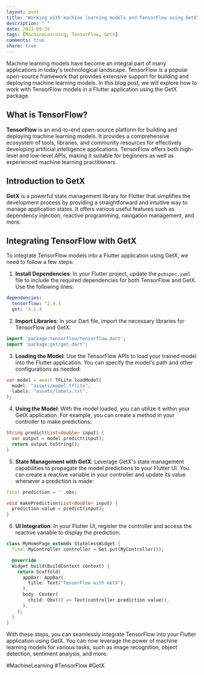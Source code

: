 ```yaml
---
layout: post
title: "Working with machine learning models and TensorFlow using GetX"
description: " "
date: 2023-09-29
tags: [MachineLearning, TensorFlow, GetX]
comments: true
share: true
---
```


Machine learning models have become an integral part of many applications in today's technological landscape. TensorFlow is a popular open-source framework that provides extensive support for building and deploying machine learning models. In this blog post, we will explore how to work with TensorFlow models in a Flutter application using the GetX package.

## What is TensorFlow?

**TensorFlow** is an end-to-end open-source platform for building and deploying machine learning models. It provides a comprehensive ecosystem of tools, libraries, and community resources for effectively developing artificial intelligence applications. TensorFlow offers both high-level and low-level APIs, making it suitable for beginners as well as experienced machine learning practitioners.

## Introduction to GetX

**GetX** is a powerful state management library for Flutter that simplifies the development process by providing a straightforward and intuitive way to manage application states. It offers various useful features such as dependency injection, reactive programming, navigation management, and more.

## Integrating TensorFlow with GetX

To integrate TensorFlow models into a Flutter application using GetX, we need to follow a few steps:

1. **Install Dependencies**: In your Flutter project, update the `pubspec.yaml` file to include the required dependencies for both TensorFlow and GetX. Use the following lines:

```yaml
dependencies:
  tensorflow: ^2.4.1
  get: ^4.1.4
```

2. **Import Libraries**: In your Dart file, import the necessary libraries for TensorFlow and GetX:

```dart
import 'package:tensorflow/tensorflow.dart';
import 'package:get/get.dart';
```

3. **Loading the Model**: Use the TensorFlow APIs to load your trained model into the Flutter application. You can specify the model's path and other configurations as needed:

```dart
var model = await TFLite.loadModel(
  model: "assets/model.tflite",
  labels: "assets/labels.txt",
);
```

4. **Using the Model**: With the model loaded, you can utilize it within your GetX application. For example, you can create a method in your controller to make predictions:

```dart
String predict(List<double> input) {
  var output = model.predict(input);
  return output.toString();
}
```

5. **State Management with GetX**: Leverage GetX's state management capabilities to propagate the model predictions to your Flutter UI. You can create a reactive variable in your controller and update its value whenever a prediction is made:

```dart
final prediction = ''.obs;

void makePrediction(List<double> input) {
  prediction.value = predict(input);
}
```

6. **UI Integration**: In your Flutter UI, register the controller and access the reactive variable to display the prediction:

```dart
class MyHomePage extends StatelessWidget {
  final MyController controller = Get.put(MyController());

  @override
  Widget build(BuildContext context) {
    return Scaffold(
      appBar: AppBar(
        title: Text("TensorFlow with GetX"),
      ),
      body: Center(
        child: Obx(() => Text(controller.prediction.value)),
      ),
    );
  }
}
```

With these steps, you can seamlessly integrate TensorFlow into your Flutter application using GetX. You can now leverage the power of machine learning models for various tasks, such as image recognition, object detection, sentiment analysis, and more.

#MachineLearning #TensorFlow #GetX